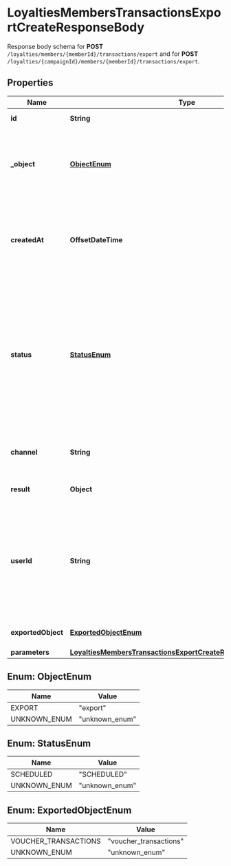 

# LoyaltiesMembersTransactionsExportCreateResponseBody

Response body schema for **POST** `/loyalties/members/{memberId}/transactions/export` and for **POST** `/loyalties/{campaignId}/members/{memberId}/transactions/export`.

## Properties

| Name | Type | Description | Notes |
|------------ | ------------- | ------------- | -------------|
|**id** | **String** | Unique export ID. |  |
|**_object** | [**ObjectEnum**](#ObjectEnum) | The type of object being represented. This object stores information about the export. |  |
|**createdAt** | **OffsetDateTime** | Timestamp representing the date and time when the export was scheduled in ISO 8601 format. |  |
|**status** | [**StatusEnum**](#StatusEnum) | Status of the export. Informs you whether the export has already been completed, i.e. indicates whether the file containing the exported data has been generated. |  |
|**channel** | **String** | The channel through which the export was triggered. |  [optional] |
|**result** | **Object** | Contains the URL of the CSV file. |  |
|**userId** | **String** | Identifies the specific user who initiated the export through the Voucherify Dashboard; returned when the channel value is WEBSITE. |  |
|**exportedObject** | [**ExportedObjectEnum**](#ExportedObjectEnum) | The type of object to be exported. |  |
|**parameters** | [**LoyaltiesMembersTransactionsExportCreateRequestBodyParameters**](LoyaltiesMembersTransactionsExportCreateRequestBodyParameters.md) |  |  [optional] |



## Enum: ObjectEnum

| Name | Value |
|---- | -----|
| EXPORT | &quot;export&quot; |
| UNKNOWN_ENUM | &quot;unknown_enum&quot; |



## Enum: StatusEnum

| Name | Value |
|---- | -----|
| SCHEDULED | &quot;SCHEDULED&quot; |
| UNKNOWN_ENUM | &quot;unknown_enum&quot; |



## Enum: ExportedObjectEnum

| Name | Value |
|---- | -----|
| VOUCHER_TRANSACTIONS | &quot;voucher_transactions&quot; |
| UNKNOWN_ENUM | &quot;unknown_enum&quot; |



